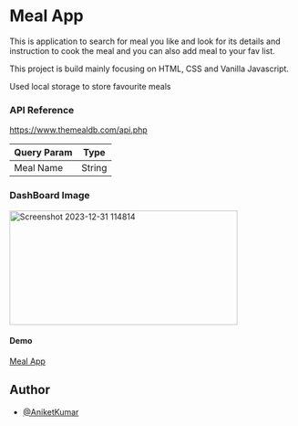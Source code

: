 # Meal App

This  is application to search for meal you like and look for its details and instruction to cook the meal and you can also add meal to your fav list.

This project is build mainly focusing on HTML, CSS and Vanilla Javascript.

Used local storage to store favourite meals

### API Reference
 https://www.themealdb.com/api.php

| Query Param | Type |
|-------------|------|
|Meal Name    | String |


### DashBoard Image

<img width="400" height="200" alt="Screenshot 2023-12-31 114814" src="https://github.com/aniket-kumar-30/meal-app/assets/99535260/621822ad-4401-4274-8776-595eeb0e951a">

#### Demo
 [Meal App](https://cool-druid-c22750.netlify.app)
## Author
- [@AniketKumar](https://github.com/aniket-kumar-30/meal-app/tree/master)

